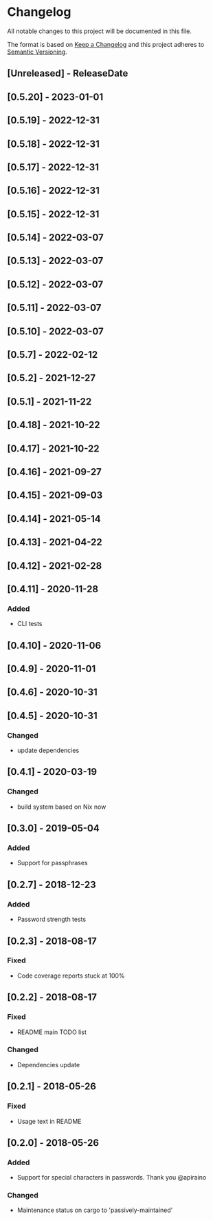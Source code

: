 # Changelog

All notable changes to this project will be documented in this file.

The format is based on [Keep a Changelog](http://keepachangelog.com/en/1.0.0/)
and this project adheres to [Semantic Versioning](http://semver.org/spec/v2.0.0.html).

<!-- next-header -->

## [Unreleased] - ReleaseDate

## [0.5.20] - 2023-01-01

## [0.5.19] - 2022-12-31

## [0.5.18] - 2022-12-31

## [0.5.17] - 2022-12-31

## [0.5.16] - 2022-12-31

## [0.5.15] - 2022-12-31

## [0.5.14] - 2022-03-07

## [0.5.13] - 2022-03-07

## [0.5.12] - 2022-03-07

## [0.5.11] - 2022-03-07

## [0.5.10] - 2022-03-07

## [0.5.7] - 2022-02-12

## [0.5.2] - 2021-12-27

## [0.5.1] - 2021-11-22

## [0.4.18] - 2021-10-22

## [0.4.17] - 2021-10-22

## [0.4.16] - 2021-09-27

## [0.4.15] - 2021-09-03

## [0.4.14] - 2021-05-14

## [0.4.13] - 2021-04-22

## [0.4.12] - 2021-02-28

## [0.4.11] - 2020-11-28

### Added

- CLI tests

## [0.4.10] - 2020-11-06

## [0.4.9] - 2020-11-01

## [0.4.6] - 2020-10-31

## [0.4.5] - 2020-10-31

### Changed

- update dependencies

## [0.4.1] - 2020-03-19

### Changed

- build system based on Nix now

## [0.3.0] - 2019-05-04

### Added

- Support for passphrases

## [0.2.7] - 2018-12-23

### Added

- Password strength tests

## [0.2.3] - 2018-08-17

### Fixed

- Code coverage reports stuck at 100%

## [0.2.2] - 2018-08-17

### Fixed

- README main TODO list

### Changed

- Dependencies update

## [0.2.1] - 2018-05-26

### Fixed

- Usage text in README

## [0.2.0] - 2018-05-26

### Added

- Support for special characters in passwords. Thank you @apiraino

### Changed

- Maintenance status on cargo to 'passively-maintained'
